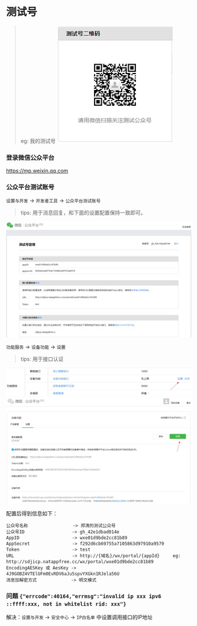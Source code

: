# 测试号

> eg: 我的测试号
> ![img.png](images/wx-mp-test-qrcode.png)

### 登录微信公众平台

https://mp.weixin.qq.com

### 公众平台测试账号

`设置与开发` -> `开发者工具` -> `公众平台测试账号`

> tips: 用于消息回复，和下面的设置配置保持一致即可。

![img.png](images/wx-mp-test-01.png)

`功能服务` -> `设备功能` -> `设置`

> tips: 用于接口认证

![img.png](images/wx-mp-test-02.png)
![img.png](images/wx-mp-test-03.png)

配置后得到信息如下：

```
公众号名称                 -> 郑清的测试公众号
公众号ID                  -> gh_42e1dbad014e
AppID                    -> wxe01d9bde2cc81b89
AppSecret                -> f292d6cb69755a7105863d97910a9579
Token                    -> test
URL                      -> http://{域名}/wx/portal/{appId}     eg: http://sdjicp.natappfree.cc/wx/portal/wxe01d9bde2cc81b89
EncodingAESKey 或 AesKey -> 4J9GOBZ4VTElUFm0EvRDV6aJu5spvYXGkn1RJela56U
消息加解密方式             -> 明文模式
```

### 问题 `{"errcode":40164,"errmsg":"invalid ip xxx ipv6 ::ffff:xxx, not in whitelist rid: xxx"}`

解决：`设置与开发` -> `安全中心` -> `IP白名单` 中设置调用接口的IP地址

